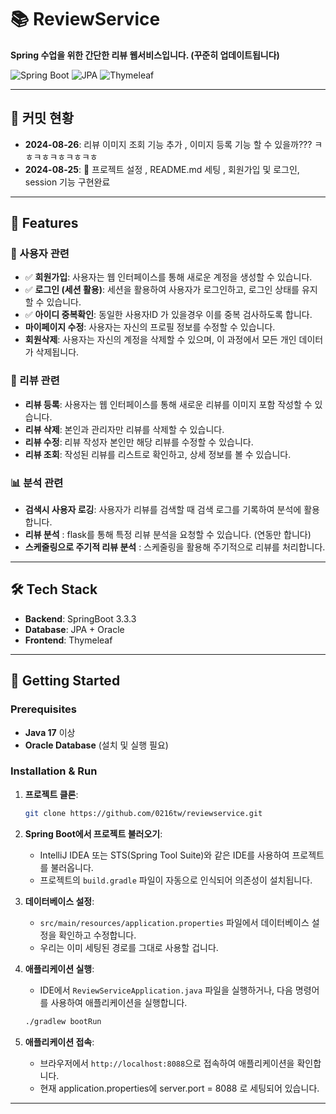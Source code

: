 # 📚 ReviewService

**Spring 수업을 위한 간단한 리뷰 웹서비스입니다. (꾸준히 업데이트됩니다)**

![Spring Boot](https://img.shields.io/badge/Spring%20Boot-3.3.3-green)
![JPA](https://img.shields.io/badge/JPA-Oracle-blue)
![Thymeleaf](https://img.shields.io/badge/Thymeleaf-3.0.11-blueviolet)

---

## 📅 커밋 현황

- **2024-08-26**: 리뷰 이미지 조회 기능 추가 , 이미지 등록 기능 할 수 있을까??? ㅋㅎㅋㅎㅋㅎㅋㅎㅋㅎ 
- **2024-08-25**: 🔧 프로젝트 설정 , README.md 세팅 , 회원가입 및 로그인, session 기능 구현완료

---

## 🌟 Features

### 👤 사용자 관련

- ✅ **회원가입**: 사용자는 웹 인터페이스를 통해 새로운 계정을 생성할 수 있습니다.
- ✅ **로그인 (세션 활용)**: 세션을 활용하여 사용자가 로그인하고, 로그인 상태를 유지할 수 있습니다.
- ✅ **아이디 중복확인**: 동일한 사용자ID 가 있을경우 이를 중복 검사하도록 합니다. 
- **마이페이지 수정**: 사용자는 자신의 프로필 정보를 수정할 수 있습니다.
- **회원삭제**: 사용자는 자신의 계정을 삭제할 수 있으며, 이 과정에서 모든 개인 데이터가 삭제됩니다.

### 📝 리뷰 관련

- **리뷰 등록**: 사용자는 웹 인터페이스를 통해 새로운 리뷰를 이미지 포함 작성할 수 있습니다.
- **리뷰 삭제**: 본인과 관리자만 리뷰를 삭제할 수 있습니다.
- **리뷰 수정**: 리뷰 작성자 본인만 해당 리뷰를 수정할 수 있습니다.
- **리뷰 조회**: 작성된 리뷰를 리스트로 확인하고, 상세 정보를 볼 수 있습니다.

### 📊 분석 관련

- **검색시 사용자 로깅**: 사용자가 리뷰를 검색할 때 검색 로그를 기록하여 분석에 활용합니다.
- **리뷰 분석** : flask를 통해 특정 리뷰 분석을 요청할 수 있습니다. (연동만 합니다) 
- **스케줄링으로 주기적 리뷰 분석** : 스케줄링을 활용해 주기적으로 리뷰를 처리합니다.


---

## 🛠️ Tech Stack

- **Backend**: SpringBoot 3.3.3
- **Database**: JPA + Oracle
- **Frontend**: Thymeleaf

---

## 🚀 Getting Started

### Prerequisites

- **Java 17** 이상
- **Oracle Database** (설치 및 실행 필요)

### Installation & Run

1. **프로젝트 클론**:
    ```bash
    git clone https://github.com/0216tw/reviewservice.git
    ```
   
2. **Spring Boot에서 프로젝트 불러오기**:
    - IntelliJ IDEA 또는 STS(Spring Tool Suite)와 같은 IDE를 사용하여 프로젝트를 불러옵니다.
    - 프로젝트의 `build.gradle` 파일이 자동으로 인식되어 의존성이 설치됩니다.

3. **데이터베이스 설정**:
    - `src/main/resources/application.properties` 파일에서 데이터베이스 설정을 확인하고 수정합니다.
    - 우리는 이미 세팅된 경로를 그대로 사용할 겁니다.
      

4. **애플리케이션 실행**:
    - IDE에서 `ReviewServiceApplication.java` 파일을 실행하거나, 다음 명령어를 사용하여 애플리케이션을 실행합니다.
    ```bash
    ./gradlew bootRun
    ```

5. **애플리케이션 접속**:
    - 브라우저에서 `http://localhost:8088`으로 접속하여 애플리케이션을 확인합니다.
    - 현재 application.properties에 server.port = 8088 로 세팅되어 있습니다. 

---

